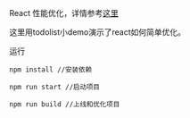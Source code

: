 React 性能优化，详情参考[这里](./docs/README.md)

这里用todolist小demo演示了react如何简单优化。

运行
	
	npm install //安装依赖

	npm run start //启动项目

	npm run build //上线和优化项目
